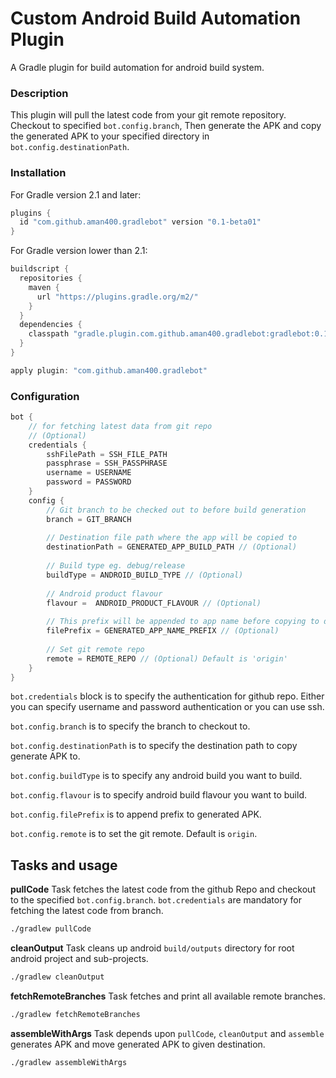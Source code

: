 Custom Android Build Automation Plugin
===========================================


A Gradle plugin for build automation for android build system.


### Description

This plugin will pull the latest code from your git remote repository. Checkout to specified ```bot.config.branch```, Then
generate the APK and copy the generated APK to your specified directory in ```bot.config.destinationPath```.


### Installation

For Gradle version 2.1 and later:
```groovy
plugins {
  id "com.github.aman400.gradlebot" version "0.1-beta01"
}
```

For Gradle version lower than 2.1:
```groovy
buildscript {
  repositories {
    maven {
      url "https://plugins.gradle.org/m2/"
    }
  }
  dependencies {
    classpath "gradle.plugin.com.github.aman400.gradlebot:gradlebot:0.1-beta01"
  }
}

apply plugin: "com.github.aman400.gradlebot"
```


### Configuration

```groovy
bot {
    // for fetching latest data from git repo
    // (Optional)
    credentials {
        sshFilePath = SSH_FILE_PATH
        passphrase = SSH_PASSPHRASE
        username = USERNAME
        password = PASSWORD
    }
    config {
        // Git branch to be checked out to before build generation
        branch = GIT_BRANCH
        
        // Destination file path where the app will be copied to             
        destinationPath = GENERATED_APP_BUILD_PATH // (Optional)
        
        // Build type eg. debug/release
        buildType = ANDROID_BUILD_TYPE // (Optional)
        
        // Android product flavour
        flavour =  ANDROID_PRODUCT_FLAVOUR // (Optional)
        
        // This prefix will be appended to app name before copying to destination directory
        filePrefix = GENERATED_APP_NAME_PREFIX // (Optional) 
        
        // Set git remote repo
        remote = REMOTE_REPO // (Optional) Default is 'origin'
    }
}
```

`bot.credentials` block is to specify the authentication for github repo. Either you can specify username and password authentication or you can use ssh.

`bot.config.branch` is to specify the branch to checkout to.

`bot.config.destinationPath` is to specify the destination path to copy generate APK to.

`bot.config.buildType` is to specify any android build you want to build.

`bot.config.flavour` is to specify android build flavour you want to build.

`bot.config.filePrefix` is to append prefix to generated APK.

`bot.config.remote` is to set the git remote. Default is `origin`.

## Tasks and usage

**pullCode** Task fetches the latest code from the github Repo and checkout to the specified `bot.config.branch`.
`bot.credentials` are mandatory for fetching the latest code from branch.
```bash
./gradlew pullCode
```

**cleanOutput** Task cleans up android `build/outputs` directory for root android project and sub-projects.
```bash
./gradlew cleanOutput
```

**fetchRemoteBranches** Task fetches and print all available remote branches.
```bash
./gradlew fetchRemoteBranches
```

**assembleWithArgs** Task depends upon `pullCode`, `cleanOutput` and `assemble` generates APK and move generated APK to given destination.
```bash
./gradlew assembleWithArgs
```